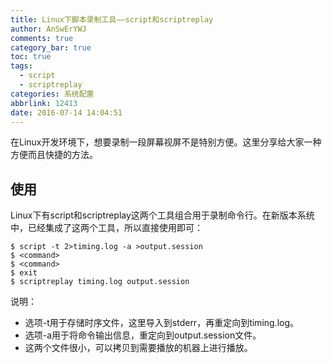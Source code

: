 ```yaml
---
title: Linux下脚本录制工具——script和scriptreplay
author: AnSwErYWJ
comments: true
category_bar: true
toc: true
tags:
  - script
  - scriptreplay
categories: 系统配置
abbrlink: 12413
date: 2016-07-14 14:04:51
---
```


在Linux开发环境下，想要录制一段屏幕视屏不是特别方便。这里分享给大家一种方便而且快捷的方法。

<!--more-->

## 使用
Linux下有script和scriptreplay这两个工具组合用于录制命令行。在新版本系统中，已经集成了这两个工具，所以直接使用即可：
```
$ script -t 2>timing.log -a >output.session
$ <command>
$ <command>
$ exit
$ scriptreplay timing.log output.session
```

说明：
- 选项-t用于存储时序文件，这里导入到stderr，再重定向到timing.log。
- 选项-a用于将命令输出信息，重定向到output.session文件。
- 这两个文件很小，可以拷贝到需要播放的机器上进行播放。
